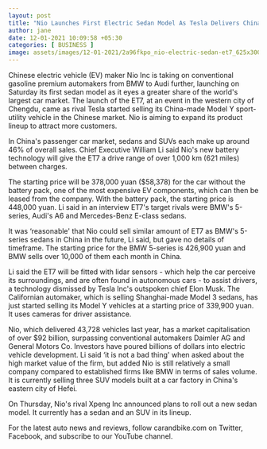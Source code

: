 ```yaml
---
layout: post
title: "Nio Launches First Electric Sedan Model As Tesla Delivers China-Built SUV"
author: jane 
date: 12-01-2021 10:09:58 +05:30 
categories: [ BUSINESS ] 
image: assets/images/12-01-2021/2a96fkpo_nio-electric-sedan-et7_625x300_10_January_21.jpg
---
```

Chinese electric vehicle (EV) maker Nio Inc is taking on conventional gasoline premium automakers from BMW to Audi further, launching on Saturday its first sedan model as it eyes a greater share of the world's largest car market. The launch of the ET7, at an event in the western city of Chengdu, came as rival Tesla started selling its China-made Model Y sport-utility vehicle in the Chinese market. Nio is aiming to expand its product lineup to attract more customers.

In China's passenger car market, sedans and SUVs each make up around 46% of overall sales. Chief Executive William Li said Nio's new battery technology will give the ET7 a drive range of over 1,000 km (621 miles) between charges.

The starting price will be 378,000 yuan ($58,378) for the car without the battery pack, one of the most expensive EV components, which can then be leased from the company. With the battery pack, the starting price is 448,000 yuan. Li said in an interview ET7's target rivals were BMW's 5-series, Audi's A6 and Mercedes-Benz E-class sedans.

It was ‘reasonable' that Nio could sell similar amount of ET7 as BMW's 5-series sedans in China in the future, Li said, but gave no details of timeframe. The starting price for the BMW 5-series is 426,900 yuan and BMW sells over 10,000 of them each month in China.

Li said the ET7 will be fitted with lidar sensors - which help the car perceive its surroundings, and are often found in autonomous cars - to assist drivers, a technology dismissed by Tesla Inc's outspoken chief Elon Musk. The Californian automaker, which is selling Shanghai-made Model 3 sedans, has just started selling its Model Y vehicles at a starting price of 339,900 yuan. It uses cameras for driver assistance.

Nio, which delivered 43,728 vehicles last year, has a market capitalisation of over $92 billion, surpassing conventional automakers Daimler AG and General Motors Co. Investors have poured billions of dollars into electric vehicle development. Li said ‘it is not a bad thing' when asked about the high market value of the firm, but added Nio is still relatively a small company compared to established firms like BMW in terms of sales volume. It is currently selling three SUV models built at a car factory in China's eastern city of Hefei.

On Thursday, Nio's rival Xpeng Inc announced plans to roll out a new sedan model. It currently has a sedan and an SUV in its lineup.

For the latest auto news and reviews, follow carandbike.com on Twitter, Facebook, and subscribe to our YouTube channel.